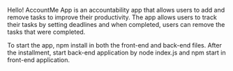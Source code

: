 Hello! AccountMe App is an accountability app that allows users to add and remove tasks to 
improve their productivity. The app allows users to track their tasks by setting deadlines and 
when completed, users can remove the tasks that were completed. 

To start the app, npm install in both the front-end and back-end files.
After the installment, start back-end application by node index.js 
and npm start in front-end application. 
